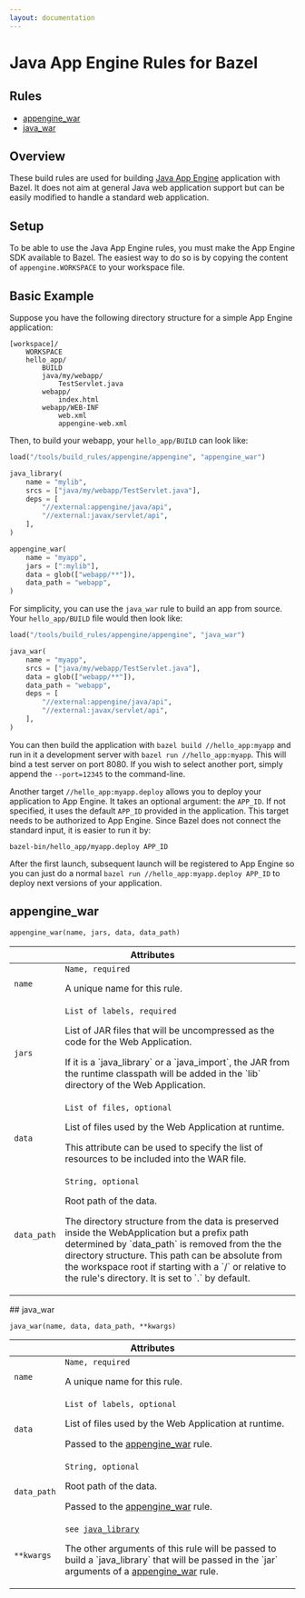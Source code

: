 ```yaml
---
layout: documentation
---
```


# Java App Engine Rules for Bazel

<div class="toc">
  <h2>Rules</h2>
  <ul>
    <li><a href="#appengine_war">appengine_war</a></li>
    <li><a href="#java_war">java_war</a></li>
  </ul>
</div>

## Overview

These build rules are used for building
[Java App Engine](https://cloud.google.com/appengine/docs/java/)
application with Bazel. It does not aim at general Java web application
support but can be easily modified to handle a standard web application.

<a name="setup"></a>
## Setup

To be able to use the Java App Engine rules, you must make the App Engine SDK
available to Bazel. The easiest way to do so is by copying the content of
`appengine.WORKSPACE` to your workspace file.

<a name="basic-example"></a>
## Basic Example

Suppose you have the following directory structure for a simple App Engine
application:

```
[workspace]/
    WORKSPACE
    hello_app/
        BUILD
        java/my/webapp/
            TestServlet.java
        webapp/
            index.html
        webapp/WEB-INF
            web.xml
            appengine-web.xml
```

Then, to build your webapp, your `hello_app/BUILD` can look like:

```python
load("/tools/build_rules/appengine/appengine", "appengine_war")

java_library(
    name = "mylib",
    srcs = ["java/my/webapp/TestServlet.java"],
    deps = [
        "//external:appengine/java/api",
        "//external:javax/servlet/api",
    ],
)

appengine_war(
    name = "myapp",
    jars = [":mylib"],
    data = glob(["webapp/**"]),
    data_path = "webapp",
)
```

For simplicity, you can use the `java_war` rule to build an app from source.
Your `hello_app/BUILD` file would then look like:

```python
load("/tools/build_rules/appengine/appengine", "java_war")

java_war(
    name = "myapp",
    srcs = ["java/my/webapp/TestServlet.java"],
    data = glob(["webapp/**"]),
    data_path = "webapp",
    deps = [
        "//external:appengine/java/api",
        "//external:javax/servlet/api",
    ],
)
```

You can then build the application with `bazel build //hello_app:myapp` and
run in it a development server with `bazel run //hello_app:myapp`. This will
bind a test server on port 8080. If you wish to select another port,
simply append the `--port=12345` to the command-line.

Another target `//hello_app:myapp.deploy` allows you to deploy your
application to App Engine. It takes an optional argument: the
`APP_ID`. If not specified, it uses the default `APP_ID` provided in
the application. This target needs to be authorized to App Engine. Since
Bazel does not connect the standard input, it is easier to run it by:
```
bazel-bin/hello_app/myapp.deploy APP_ID
```

After the first launch, subsequent launch will be registered to
App Engine so you can just do a normal `bazel run
//hello_app:myapp.deploy APP_ID` to deploy next versions of
your application.

<a name="appengine_war"></a>
## appengine_war

```python
appengine_war(name, jars, data, data_path)
```

<table class="table table-condensed table-bordered table-params">
  <colgroup>
    <col class="col-param" />
    <col class="param-description" />
  </colgroup>
  <thead>
    <tr>
      <th colspan="2">Attributes</th>
    </tr>
  </thead>
  <tbody>
    <tr>
      <td><code>name</code></td>
      <td>
        <code>Name, required</code>
        <p>A unique name for this rule.</p>
      </td>
    </tr>
    <tr>
      <td><code>jars</code></td>
      <td>
        <code>List of labels, required</code>
        <p>
          List of JAR files that will be uncompressed as the code for the
          Web Application.
        </p>
        <p>
          If it is a `java_library` or a `java_import`, the
          JAR from the runtime classpath will be added in the `lib` directory
          of the Web Application.
        </p>
      </td>
    </tr>
    <tr>
      <td><code>data</code></td>
      <td>
        <code>List of files, optional</code>
        <p>List of files used by the Web Application at runtime.</p>
        <p>
          This attribute can be used to specify the list of resources to
          be included into the WAR file.
        </p>
      </td>
    </tr>
    <tr>
      <td><code>data_path</code></td>
      <td>
        <code>String, optional</code>
        <p>Root path of the data.</p>
        <p>
          The directory structure from the data is preserved inside the
          WebApplication but a prefix path determined by `data_path`
          is removed from the the directory structure. This path can
          be absolute from the workspace root if starting with a `/` or
          relative to the rule's directory. It is set to `.` by default.
        </p>
      </td>
    </tr>
  </tbody>
</table>

<a name="java_war">
## java_war

```
java_war(name, data, data_path, **kwargs)
```

<table class="table table-condensed table-bordered table-params">
  <colgroup>
    <col class="col-param" />
    <col class="param-description" />
  </colgroup>
  <thead>
    <tr>
      <th colspan="2">Attributes</th>
    </tr>
  </thead>
  <tbody>
    <tr>
      <td><code>name</code></td>
      <td>
        <code>Name, required</code>
        <p>A unique name for this rule.</p>
      </td>
    </tr>
    <tr>
      <td><code>data</code></td>
      <td>
        <code>List of labels, optional</code>
        <p>List of files used by the Web Application at runtime.</p>
        <p>Passed to the <a href="#appengine_war">appengine_war</a> rule.</p>
      </td>
    </tr>
    <tr>
      <td><code>data_path</code></td>
      <td>
        <code>String, optional</code>
        <p>Root path of the data.</p>
        <p>Passed to the <a href="#appengine_war">appengine_war</a> rule.</p>
      </td>
    </tr>
    <tr>
      <td><code>**kwargs</code></td>
      <td>
        <code>see <a href="http://bazel.io/docs/build-encyclopedia.html#java_library">java_library</a></code>
        <p>
          The other arguments of this rule will be passed to build a `java_library`
          that will be passed in the `jar` arguments of a
          <a href="#appengine_war">appengine_war</a> rule.
        </p>
      </td>
    </tr>
  </tbody>
</table>
